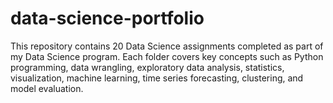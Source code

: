 # data-science-portfolio
This repository contains 20 Data Science assignments completed as part of my Data Science program. Each folder covers key concepts such as Python programming, data wrangling, exploratory data analysis, statistics, visualization, machine learning, time series forecasting, clustering, and model evaluation.
